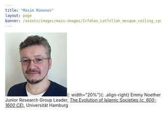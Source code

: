 ```yaml
---
title: "Maxim Romanov"
layout: page
banner: /assets/images/main-images/Isfahan_Lotfollah_mosque_ceiling_symmetric_narrow_border.png
---
```


![](/assets/images/team/romanov.jpg){: width="20%"}{: .align-right} 
Emmy Noether Junior Research Group Leader, [The Evolution of Islamic Societies (*c. 600-1600 CE*)](https://eis1600.aai.uni-hamburg.de/), Universität Hamburg